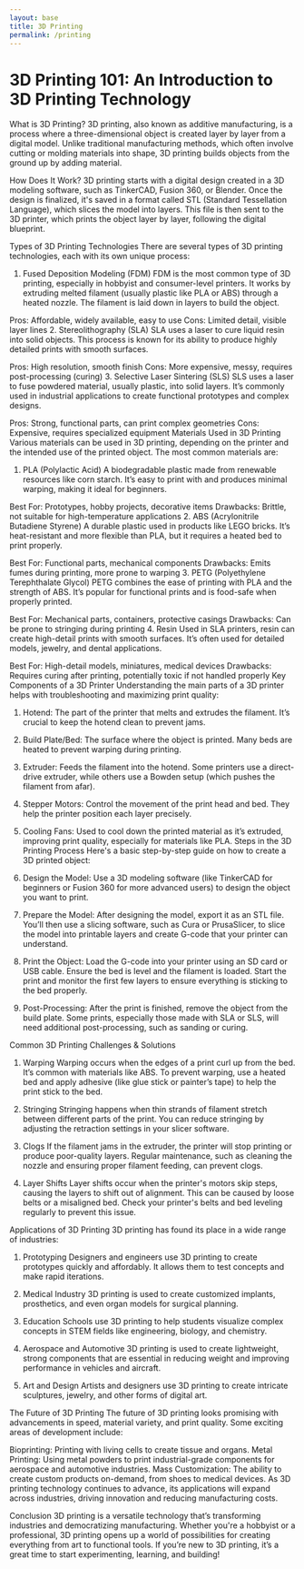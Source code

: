 ```yaml
---
layout: base
title: 3D Printing
permalink: /printing
---
```


# 3D Printing 101: An Introduction to 3D Printing Technology
What is 3D Printing?
3D printing, also known as additive manufacturing, is a process where a three-dimensional object is created layer by layer from a digital model. Unlike traditional manufacturing methods, which often involve cutting or molding materials into shape, 3D printing builds objects from the ground up by adding material.

How Does It Work?
3D printing starts with a digital design created in a 3D modeling software, such as TinkerCAD, Fusion 360, or Blender. Once the design is finalized, it's saved in a format called STL (Standard Tessellation Language), which slices the model into layers. This file is then sent to the 3D printer, which prints the object layer by layer, following the digital blueprint.

Types of 3D Printing Technologies
There are several types of 3D printing technologies, each with its own unique process:

1. Fused Deposition Modeling (FDM)
FDM is the most common type of 3D printing, especially in hobbyist and consumer-level printers. It works by extruding melted filament (usually plastic like PLA or ABS) through a heated nozzle. The filament is laid down in layers to build the object.

Pros: Affordable, widely available, easy to use
Cons: Limited detail, visible layer lines
2. Stereolithography (SLA)
SLA uses a laser to cure liquid resin into solid objects. This process is known for its ability to produce highly detailed prints with smooth surfaces.

Pros: High resolution, smooth finish
Cons: More expensive, messy, requires post-processing (curing)
3. Selective Laser Sintering (SLS)
SLS uses a laser to fuse powdered material, usually plastic, into solid layers. It’s commonly used in industrial applications to create functional prototypes and complex designs.

Pros: Strong, functional parts, can print complex geometries
Cons: Expensive, requires specialized equipment
Materials Used in 3D Printing
Various materials can be used in 3D printing, depending on the printer and the intended use of the printed object. The most common materials are:

1. PLA (Polylactic Acid)
A biodegradable plastic made from renewable resources like corn starch. It’s easy to print with and produces minimal warping, making it ideal for beginners.

Best For: Prototypes, hobby projects, decorative items
Drawbacks: Brittle, not suitable for high-temperature applications
2. ABS (Acrylonitrile Butadiene Styrene)
A durable plastic used in products like LEGO bricks. It’s heat-resistant and more flexible than PLA, but it requires a heated bed to print properly.

Best For: Functional parts, mechanical components
Drawbacks: Emits fumes during printing, more prone to warping
3. PETG (Polyethylene Terephthalate Glycol)
PETG combines the ease of printing with PLA and the strength of ABS. It’s popular for functional prints and is food-safe when properly printed.

Best For: Mechanical parts, containers, protective casings
Drawbacks: Can be prone to stringing during printing
4. Resin
Used in SLA printers, resin can create high-detail prints with smooth surfaces. It’s often used for detailed models, jewelry, and dental applications.

Best For: High-detail models, miniatures, medical devices
Drawbacks: Requires curing after printing, potentially toxic if not handled properly
Key Components of a 3D Printer
Understanding the main parts of a 3D printer helps with troubleshooting and maximizing print quality:

1. Hotend: The part of the printer that melts and extrudes the filament. It’s crucial to keep the hotend clean to prevent jams.
2. Build Plate/Bed: The surface where the object is printed. Many beds are heated to prevent warping during printing.
3. Extruder: Feeds the filament into the hotend. Some printers use a direct-drive extruder, while others use a Bowden setup (which pushes the filament from afar).
4. Stepper Motors: Control the movement of the print head and bed. They help the printer position each layer precisely.
5. Cooling Fans: Used to cool down the printed material as it’s extruded, improving print quality, especially for materials like PLA.
Steps in the 3D Printing Process
Here's a basic step-by-step guide on how to create a 3D printed object:

1. Design the Model:
Use a 3D modeling software (like TinkerCAD for beginners or Fusion 360 for more advanced users) to design the object you want to print.

2. Prepare the Model:
After designing the model, export it as an STL file. You’ll then use a slicing software, such as Cura or PrusaSlicer, to slice the model into printable layers and create G-code that your printer can understand.

3. Print the Object:
Load the G-code into your printer using an SD card or USB cable. Ensure the bed is level and the filament is loaded. Start the print and monitor the first few layers to ensure everything is sticking to the bed properly.

4. Post-Processing:
After the print is finished, remove the object from the build plate. Some prints, especially those made with SLA or SLS, will need additional post-processing, such as sanding or curing.

Common 3D Printing Challenges & Solutions
1. Warping
Warping occurs when the edges of a print curl up from the bed. It’s common with materials like ABS. To prevent warping, use a heated bed and apply adhesive (like glue stick or painter’s tape) to help the print stick to the bed.

2. Stringing
Stringing happens when thin strands of filament stretch between different parts of the print. You can reduce stringing by adjusting the retraction settings in your slicer software.

3. Clogs
If the filament jams in the extruder, the printer will stop printing or produce poor-quality layers. Regular maintenance, such as cleaning the nozzle and ensuring proper filament feeding, can prevent clogs.

4. Layer Shifts
Layer shifts occur when the printer's motors skip steps, causing the layers to shift out of alignment. This can be caused by loose belts or a misaligned bed. Check your printer's belts and bed leveling regularly to prevent this issue.

Applications of 3D Printing
3D printing has found its place in a wide range of industries:

1. Prototyping
Designers and engineers use 3D printing to create prototypes quickly and affordably. It allows them to test concepts and make rapid iterations.

2. Medical Industry
3D printing is used to create customized implants, prosthetics, and even organ models for surgical planning.

3. Education
Schools use 3D printing to help students visualize complex concepts in STEM fields like engineering, biology, and chemistry.

4. Aerospace and Automotive
3D printing is used to create lightweight, strong components that are essential in reducing weight and improving performance in vehicles and aircraft.

5. Art and Design
Artists and designers use 3D printing to create intricate sculptures, jewelry, and other forms of digital art.

The Future of 3D Printing
The future of 3D printing looks promising with advancements in speed, material variety, and print quality. Some exciting areas of development include:

Bioprinting: Printing with living cells to create tissue and organs.
Metal Printing: Using metal powders to print industrial-grade components for aerospace and automotive industries.
Mass Customization: The ability to create custom products on-demand, from shoes to medical devices.
As 3D printing technology continues to advance, its applications will expand across industries, driving innovation and reducing manufacturing costs.

Conclusion
3D printing is a versatile technology that’s transforming industries and democratizing manufacturing. Whether you're a hobbyist or a professional, 3D printing opens up a world of possibilities for creating everything from art to functional tools. If you’re new to 3D printing, it’s a great time to start experimenting, learning, and building!

